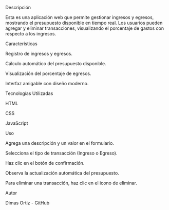 Descripción

Esta es una aplicación web que permite gestionar ingresos y egresos, mostrando el presupuesto disponible en tiempo real. Los usuarios pueden agregar y eliminar transacciones, visualizando el porcentaje de gastos con respecto a los ingresos.

Características

Registro de ingresos y egresos.

Cálculo automático del presupuesto disponible.

Visualización del porcentaje de egresos.

Interfaz amigable con diseño moderno.

Tecnologías Utilizadas

HTML

CSS

JavaScript

Uso

Agrega una descripción y un valor en el formulario.

Selecciona el tipo de transacción (Ingreso o Egreso).

Haz clic en el botón de confirmación.

Observa la actualización automática del presupuesto.

Para eliminar una transacción, haz clic en el icono de eliminar.


Autor

Dimas Ortiz - GitHub

